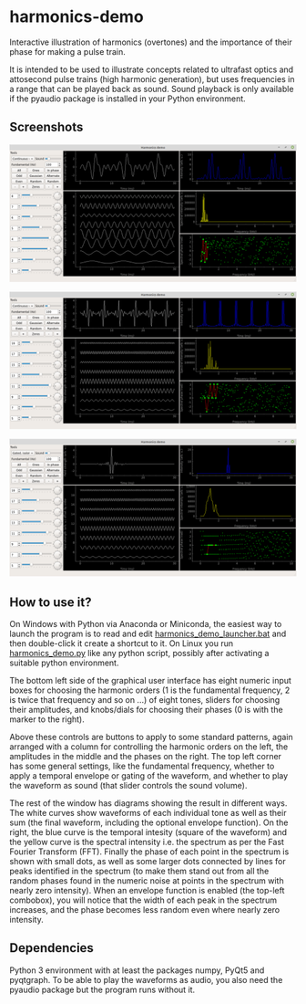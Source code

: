 # harmonics-demo
Interactive illustration of harmonics (overtones) and the importance of their phase for making a pulse train.

It is intended to be used to illustrate concepts related to ultrafast optics and attosecond pulse trains (high harmonic generation), but uses frequencies in a range that can be played back as sound. Sound playback is only available if the pyaudio package is installed in your Python environment.

## Screenshots
![Continuous-waveform example with odd and even harmonic orders and random phases](https://github.com/erik-mansson/harmonics-demo/blob/screenshots/screenshots/screenshot_1.png?raw=true)

![Odd-order harmonics with pi phase-shifts giving a pulse train with alternating signs](https://github.com/erik-mansson/harmonics-demo/blob/screenshots/screenshots/screenshot_2.png?raw=true)

![In the option to get an isolated pulse, an undocumented gating envelope function is applied and the sound playback makes longer pauses to hear the separate pulses](https://github.com/erik-mansson/harmonics-demo/blob/screenshots/screenshots/screenshot_3.png?raw=true)

## How to use it?

On Windows with Python via Anaconda or Miniconda, the easiest way to launch the program is to read and edit [harmonics_demo_launcher.bat](harmonics_demo_launcher.bat) and then double-click it create a shortcut to it. On Linux you run [harmonics_demo.py](harmonics_demo.py) like any python script, possibly after activating a suitable python environment.

The bottom left side of the graphical user interface has eight numeric input boxes for choosing the harmonic orders (1 is the fundamental frequency, 2 is twice that frequency and so on ...) of eight tones, sliders for choosing their amplitudes, and knobs/dials for choosing their phases (0 is with the marker to the right).

Above these controls are buttons to apply to some standard patterns, again arranged with a column for controlling the harmonic orders on the left, the amplitudes in the middle and the phases on the right. The top left corner has some general settings, like the fundamental frequency, whether to apply a temporal envelope or gating of the waveform, and whether to play the waveform as sound (that slider controls the sound volume).

The rest of the window has diagrams showing the result in different ways. The white curves show waveforms of each individual tone as well as their sum (the final waveform, including the optional envelope function). On the right, the blue curve is the temporal intesity (square of the waveform) and the yellow curve is the spectral intensity i.e. the spectrum as per the Fast Fourier Transform (FFT). Finally the phase of each point in the spectrum is shown with small dots, as well as some larger dots connected by lines for peaks identified in the spectrum (to make them stand out from all the random phases found in the numeric noise at points in the spectrum with nearly zero intensity). When an envelope function is enabled (the top-left combobox), you will notice that the width of each peak in the spectrum increases, and the phase becomes less random even where nearly zero intensity.

## Dependencies
Python 3 environment with at least the packages numpy, PyQt5 and pyqtgraph. To be able to play the waveforms as audio, you also need the pyaudio package but the program runs without it.


